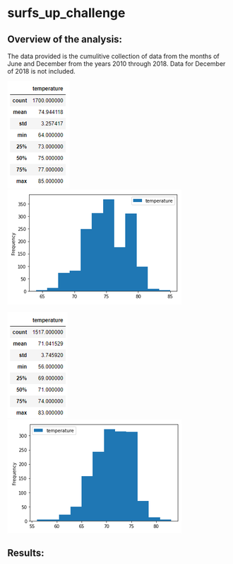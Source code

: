# surfs_up_challenge
## Overview of the analysis:
The data provided is the cumulitive collection of data from the months of June and December from the years 2010 through 2018. Data for December of 2018 is not included.

![June Data](/june_temps.png)
![June Data Histogram](/june_temps_hist.png)

![December Data](/dec_temps.png)
![December Data Histogram](/dec_temps_hist.png)
## Results:
